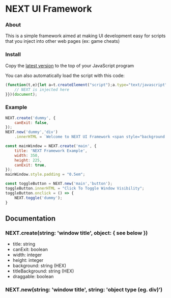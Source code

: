 # NEXT UI Framework

### About
This is a simple framework aimed at making UI development easy for scripts that you inject into other web pages (ex: game cheats)

### Install
Copy the [latest version](https://raw.githubusercontent.com/Frontesque/NEXT-UI-Framework/main/latest.js) to the top of your JavaScript program

You can also automatically load the script with this code:
```js
(function(t,e){let a=t.createElement("script");a.type="text/javascript",a.src="https://frontesque.github.io/NEXT-UI-Framework/latest.js",t.getElementsByTagName("head")[0].appendChild(a),a.onload=function(){
    // NEXT is injected here
}})(document);
```

### Example
```js
NEXT.create('dummy', {
	canExit: false,
});
NEXT.new('dummy','div')
    .innerHTML = `Welcome to NEXT UI Framework <span style="background: #999; border-radius: 3px;">${NEXT.variables.version}</span>!`

const mainWindow = NEXT.create('main', {
	title: 'NEXT Framework Example',
	width: 350,
	height: 225,
	canExit: true,
});
mainWindow.style.padding = "0.5em";

const toggleButton = NEXT.new('main','button');
toggleButton.innerHTML = "Click To Toggle Window Visibility";
toggleButton.onclick = () => {
    NEXT.toggle('dummy');
}
```

## Documentation
### NEXT.create(string: 'window title', object: { see below })
- title: string
- canExit: boolean
- width: integer
- height: integer
- background: string (HEX)
- titleBackground: string (HEX)
- draggable: boolean

### NEXT.new(string: 'window title', string: 'object type (eg. div)')
